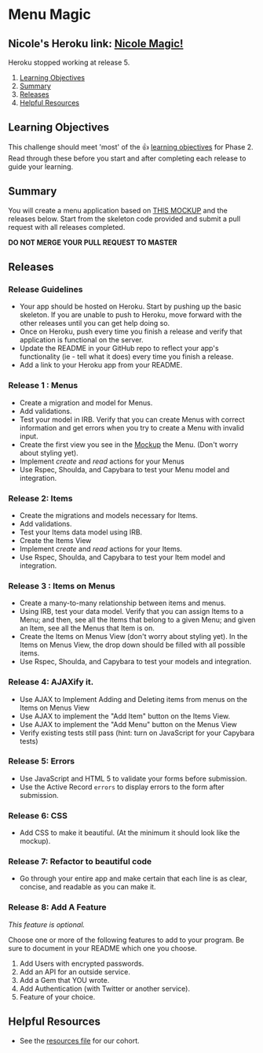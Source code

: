 # Menu Magic

## Nicole's Heroku link: [Nicole Magic!](http://nicole-magic.herokuapp.com/)

Heroku stopped working at release 5.

1. [Learning Objectives](#learning-objectives)
1. [Summary](#summary)
1. [Releases](#releases)
1. [Helpful Resources](#helpful-resources)

## Learning Objectives
This challenge should meet 'most' of the :+1: [learning objectives](https://github.com/fox-squirrels-2013/phase-2-guide/blob/master/week-3/learning-objectives.md) for Phase 2.  Read through these before you start and after completing each release to guide your learning.

## Summary
You will create a menu application based on [THIS MOCKUP](menu.png) and the releases below. Start from the skeleton code provided and submit a pull request with all releases completed.

  **DO NOT MERGE YOUR PULL REQUEST TO MASTER**

## Releases

### Release Guidelines

* Your app should be hosted on Heroku. Start by pushing up the basic skeleton. If you are unable to push to Heroku, move forward with the other releases until you can get help doing so.
* Once on Heroku, push every time you finish a release and verify that application is functional on the server.
* Update the README in your GitHub repo to reflect your app's functionality (ie - tell what it does) every time you finish a release.
* Add a link to your Heroku app from your README.

### Release 1 : Menus
* Create a migration and model for Menus.
* Add validations.
* Test your model in IRB.  Verify that you can create Menus with correct information and get errors when you try to create a Menu with invalid input.
* Create the first view you see in the [Mockup](menu.png) the Menu. (Don't worry about styling yet).
* Implement _create_ and _read_ actions for your Menus
* Use Rspec, Shoulda, and Capybara to test your Menu model and integration.

### Release 2: Items

* Create the migrations and models necessary for Items.
* Add validations.
* Test your Items data model using IRB.
* Create the Items View
* Implement _create_ and _read_ actions for your Items.
* Use Rspec, Shoulda, and Capybara to test your Item model and integration.

### Release 3 : Items on Menus
* Create a many-to-many relationship between items and menus.
* Using IRB, test your data model.  Verify that you can assign Items to a Menu; and then, see all the Items that belong to a given Menu; and given an Item, see all the Menus that Item is on.
* Create the Items on Menus View (don't worry about styling yet).  In the Items on Menus View, the drop down should be filled with all possible items.
* Use Rspec, Shoulda, and Capybara to test your models and integration.

### Release 4: AJAXify it.
* Use AJAX to Implement Adding and Deleting items from menus on the Items on Menus View
* Use AJAX to implement the "Add Item" button on the Items View.
* Use AJAX to implement the "Add Menu" button on the Menus View
* Verify existing tests still pass (hint: turn on JavaScript for your Capybara tests)

### Release 5: Errors
* Use JavaScript and HTML 5 to validate your forms before submission.
* Use the Active Record `errors` to display errors to the form after submission.

### Release 6: CSS
* Add CSS to make it beautiful.  (At the minimum it should look like the mockup).

### Release 7: Refactor to beautiful code
* Go through your entire app and make certain that each line is as clear, concise, and readable as you can make it.

### Release 8: Add A Feature
_This feature is optional._

Choose one or more of the following features to add to your program.  Be sure to document in your README which one you choose.

1. Add Users with encrypted passwords.
1. Add an API for an outside service.
1. Add a Gem that YOU wrote.
1. Add Authentication (with Twitter or another service).
1. Feature of your choice.

## Helpful Resources
* See the [resources file](https://github.com/fox-squirrels-2013/phase-2-guide/blob/master/resources.md) for our cohort.